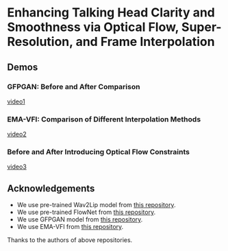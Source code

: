 # Enhancing Talking Head Clarity and Smoothness via Optical Flow, Super-Resolution, and Frame Interpolation

## Demos
### GFPGAN: Before and After Comparison
[video1](https://github.com/Xinming-Shu/Talking-Head-FGE/gfpgan_cmp.mp4)

### EMA-VFI: Comparison of Different Interpolation Methods
[video2](https://github.com/Xinming-Shu/Talking-Head-FGE/wav2lip_compare_vfi.mp4)

### Before and After Introducing Optical Flow Constraints
[video3](https://github.com/Xinming-Shu/Talking-Head-FGE/Obama_ft_sr.mp4)


## Acknowledgements
- We use pre-trained Wav2Lip model from [this repository](https://github.com/Rudrabha/Wav2Lip/tree/master/evaluation).
- We use pre-trained FlowNet from [this repository](https://github.com/NVIDIA/flownet2-pytorch).
- We use GFPGAN model from [this repository](https://github.com/TencentARC/GFPGAN).
- We use EMA-VFI from [this repository](https://github.com/MCG-NJU/EMA-VFI).

Thanks to the authors of above repositories.
